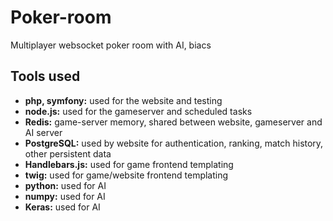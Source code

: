 # Poker-room
Multiplayer websocket poker room with AI, biacs


## Tools used
- **php, symfony:** used for the website and testing
- **node.js:** used for the gameserver and scheduled tasks
- **Redis:** game-server memory, shared between website, gameserver and AI server
- **PostgreSQL:** used by website for authentication, ranking, match history, other persistent data
- **Handlebars.js:** used for game frontend templating
- **twig:** used for game/website frontend templating
- **python:** used for AI
- **numpy:** used for AI
- **Keras:** used for AI
